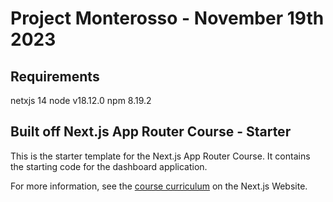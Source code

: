 # Project Monterosso - November 19th 2023

## Requirements
netxjs 14
node v18.12.0
npm 8.19.2

## Built off Next.js App Router Course - Starter

This is the starter template for the Next.js App Router Course. It contains the starting code for the dashboard application.

For more information, see the [course curriculum](https://nextjs.org/learn) on the Next.js Website.
